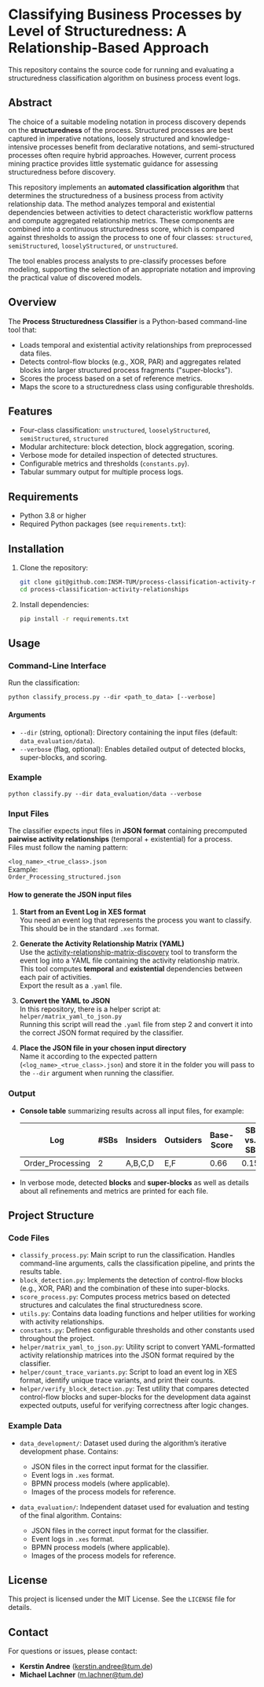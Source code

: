 # Classifying Business Processes by Level of Structuredness: A Relationship-Based Approach

This repository contains the source code for running and evaluating a structuredness classification algorithm on business process event logs.  

## Abstract

The choice of a suitable modeling notation in process discovery depends on the **structuredness** of the process. Structured processes are best captured in imperative notations, loosely structured and knowledge-intensive processes benefit from declarative notations, and semi-structured processes often require hybrid approaches. However, current process mining practice provides little systematic guidance for assessing structuredness before discovery.

This repository implements an **automated classification algorithm** that determines the structuredness of a business process from activity relationship data. The method analyzes temporal and existential dependencies between activities to detect characteristic workflow patterns and compute aggregated relationship metrics. These components are combined into a continuous structuredness score, which is compared against thresholds to assign the process to one of four classes: `structured`, `semiStructured`, `looselyStructured`, or `unstructured`.

The tool enables process analysts to pre-classify processes before modeling, supporting the selection of an appropriate notation and improving the practical value of discovered models.


## Overview

The **Process Structuredness Classifier** is a Python-based command-line tool that:

- Loads temporal and existential activity relationships from preprocessed data files.
- Detects control-flow blocks (e.g., XOR, PAR) and aggregates related blocks into larger structured process fragments ("super-blocks").
- Scores the process based on a set of reference metrics.
- Maps the score to a structuredness class using configurable thresholds.

## Features

- Four-class classification: `unstructured`, `looselyStructured`, `semiStructured`, `structured`
- Modular architecture: block detection, block aggregation, scoring.
- Verbose mode for detailed inspection of detected structures.
- Configurable metrics and thresholds (`constants.py`).
- Tabular summary output for multiple process logs.

## Requirements

- Python 3.8 or higher
- Required Python packages (see `requirements.txt`):

## Installation

1. Clone the repository:
    ```sh
    git clone git@github.com:INSM-TUM/process-classification-activity-relationships.git
    cd process-classification-activity-relationships
    ```

2. Install dependencies:
    ```sh
    pip install -r requirements.txt
    ```

## Usage

### Command-Line Interface

Run the classification:

`python classify_process.py --dir <path_to_data> [--verbose]`

#### Arguments

- `--dir` (string, optional): Directory containing the input files (default: `data_evaluation/data`).
- `--verbose` (flag, optional): Enables detailed output of detected blocks, super-blocks, and scoring.

### Example

`python classify.py --dir data_evaluation/data --verbose`

### Input Files

The classifier expects input files in **JSON format** containing precomputed **pairwise activity relationships** (temporal + existential) for a process.  
Files must follow the naming pattern:

`<log_name>_<true_class>.json`  
Example:  
`Order_Processing_structured.json`

#### How to generate the JSON input files

1. **Start from an Event Log in XES format**  
   You need an event log that represents the process you want to classify. This should be in the standard `.xes` format.

2. **Generate the Activity Relationship Matrix (YAML)**  
   Use the [activity-relationship-matrix-discovery](https://github.com/INSM-TUM/activity-relationship-matrix-discovery) tool to transform the event log into a YAML file containing the activity relationship matrix.  
   This tool computes **temporal** and **existential** dependencies between each pair of activities.  
   Export the result as a `.yaml` file.

3. **Convert the YAML to JSON**  
   In this repository, there is a helper script at:  
   `helper/matrix_yaml_to_json.py`  
   Running this script will read the `.yaml` file from step 2 and convert it into the correct JSON format required by the classifier.

4. **Place the JSON file in your chosen input directory**  
   Name it according to the expected pattern (`<log_name>_<true_class>.json`) and store it in the folder you will pass to the `--dir` argument when running the classifier.

### Output

- **Console table** summarizing results across all input files, for example:

  | Log              | #SBs | Insiders | Outsiders | Base-Score | SB vs. SB | Out vs. SB | Out vs. Out | Refinement | Score | Class Real  | Class Calculated | Match |
  |------------------|------|----------|-----------|------------|-----------|------------|-------------|------------|-------|-------------|------------------|-------|
  | Order_Processing |  2   | A,B,C,D  | E,F       | 0.66       | 0.15      | 0.10       | 0.10        | 0.25       | 0.81  | structured  | structured       | ✅    |

- In verbose mode, detected **blocks** and **super-blocks** as well as details about all refinements and metrics are printed for each file.

## Project Structure

### Code Files

- `classify_process.py`: Main script to run the classification. Handles command-line arguments, calls the classification pipeline, and prints the results table.
- `block_detection.py`: Implements the detection of control-flow blocks (e.g., XOR, PAR) and the combination of these into super-blocks.
- `score_process.py`: Computes process metrics based on detected structures and calculates the final structuredness score.
- `utils.py`: Contains data loading functions and helper utilities for working with activity relationships.
- `constants.py`: Defines configurable thresholds and other constants used throughout the project.
- `helper/matrix_yaml_to_json.py`: Utility script to convert YAML-formatted activity relationship matrices into the JSON format required by the classifier.
- `helper/count_trace_variants.py`: Script to load an event log in XES format, identify unique trace variants, and print their counts.
- `helper/verify_block_detection.py`: Test utility that compares detected control-flow blocks and super-blocks for the development data against expected outputs, useful for verifying correctness after logic changes.

### Example Data

- `data_development/`: Dataset used during the algorithm’s iterative development phase. Contains:
  - JSON files in the correct input format for the classifier.
  - Event logs in `.xes` format.
  - BPMN process models (where applicable).
  - Images of the process models for reference.

- `data_evaluation/`: Independent dataset used for evaluation and testing of the final algorithm. Contains:
  - JSON files in the correct input format for the classifier.
  - Event logs in `.xes` format.
  - BPMN process models (where applicable).
  - Images of the process models for reference.


## License

This project is licensed under the MIT License. See the `LICENSE` file for details.

## Contact

For questions or issues, please contact:

- **Kerstin Andree** ([kerstin.andree@tum.de](mailto:kerstin.andree@tum.de))
- **Michael Lachner** ([m.lachner@tum.de](mailto:m.lachner@tum.de))


